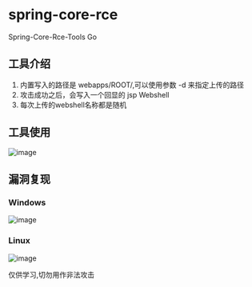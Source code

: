 # spring-core-rce
Spring-Core-Rce-Tools Go

##  工具介绍

1. 内置写入的路径是 webapps/ROOT/,可以使用参数 -d 来指定上传的路径
2. 攻击成功之后，会写入一个回显的 jsp Webshell
3. 每次上传的webshell名称都是随机

## 工具使用

![image](https://user-images.githubusercontent.com/44337217/163709910-a053a00a-eb88-4e7f-93fa-72ea9afe3265.png)


## 漏洞复现

### Windows 

![image](https://user-images.githubusercontent.com/44337217/163709793-716a2547-c929-4343-a09a-0de23ffb5b2e.png)

### Linux

![image](https://user-images.githubusercontent.com/44337217/163709821-2a287cf9-f111-4fa5-ac9d-a5757d6e206e.png)


仅供学习,切勿用作非法攻击

